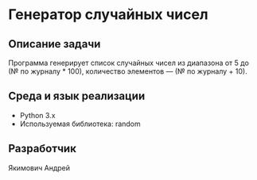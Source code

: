 # Генератор случайных чисел

## Описание задачи
Программа генерирует список случайных чисел из диапазона от 5 до (№ по журналу * 100), количество элементов — (№ по журналу + 10).

## Среда и язык реализации
- Python 3.x
- Используемая библиотека: random

## Разработчик
Якимович Андрей
